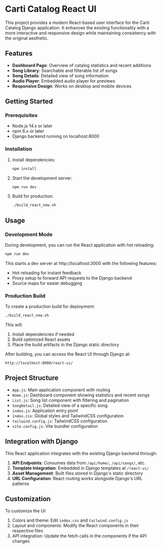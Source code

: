 # Carti Catalog React UI

This project provides a modern React-based user interface for the Carti Catalog Django application. It enhances the existing functionality with a more interactive and responsive design while maintaining consistency with the original aesthetic.

## Features

- **Dashboard Page**: Overview of catalog statistics and recent additions
- **Song Library**: Searchable and filterable list of songs
- **Song Details**: Detailed view of song information
- **Audio Player**: Embedded audio player for previews
- **Responsive Design**: Works on desktop and mobile devices

## Getting Started

### Prerequisites

- Node.js 14.x or later
- npm 6.x or later
- Django backend running on localhost:8000

### Installation

1. Install dependencies:
   ```bash
   npm install
   ```

2. Start the development server:
   ```bash
   npm run dev
   ```

3. Build for production:
   ```bash
   ./build_react_new.sh
   ```

## Usage

### Development Mode

During development, you can run the React application with hot reloading:

```bash
npm run dev
```

This starts a dev server at http://localhost:3000 with the following features:
- Hot reloading for instant feedback
- Proxy setup to forward API requests to the Django backend
- Source maps for easier debugging

### Production Build

To create a production build for deployment:

```bash
./build_react_new.sh
```

This will:
1. Install dependencies if needed
2. Build optimized React assets
3. Place the build artifacts in the Django static directory

After building, you can access the React UI through Django at:
```
http://localhost:8000/react-ui/
```

## Project Structure

- `App.js`: Main application component with routing
- `Home.js`: Dashboard component showing statistics and recent songs
- `List.js`: Song list component with filtering and pagination
- `SongDetail.js`: Detailed view of a specific song
- `index.js`: Application entry point
- `index.css`: Global styles and TailwindCSS configuration
- `tailwind.config.js`: TailwindCSS configuration
- `vite.config.js`: Vite bundler configuration

## Integration with Django

This React application integrates with the existing Django backend through:

1. **API Endpoints**: Consumes data from `/api/home/`, `/api/songs/`, etc.
2. **Template Integration**: Embedded in Django templates at `/react-ui/`
3. **Asset Management**: Built files stored in Django's static directory
4. **URL Configuration**: React routing works alongside Django's URL patterns

## Customization

To customize the UI:

1. Colors and theme: Edit `index.css` and `tailwind.config.js`
2. Layout and components: Modify the React components in their respective files
3. API integration: Update the fetch calls in the components if the API changes
